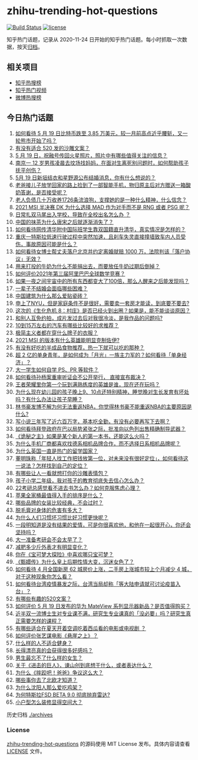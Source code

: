 # zhihu-trending-hot-questions

[![Build Status](https://github.com/justjavac/zhihu-trending-hot-questions/workflows/ci/badge.svg?branch=master)](https://github.com/justjavac/zhihu-trending-hot-questions/actions)
[![license](https://img.shields.io/github/license/justjavac/zhihu-trending-hot-questions)](https://github.com/justjavac/zhihu-trending-hot-questions/blob/master/LICENSE)

知乎热门话题，记录从 2020-11-24 日开始的知乎热门话题。每小时抓取一次数据，按天[归档](./archives)。

## 相关项目

- [知乎热搜榜](https://github.com/justjavac/zhihu-trending-top-search)
- [知乎热门视频](https://github.com/justjavac/zhihu-trending-hot-video)
- [微博热搜榜](https://github.com/justjavac/weibo-trending-hot-search)

## 今日热门话题

<!-- BEGIN -->
<!-- 最后更新时间 Thu May 20 2021 05:02:07 GMT+0800 (China Standard Time) -->

1. [如何看待 5 月 19 日比特币跌至 3.85
   万美元，较一月前高点近乎腰斩，又一轮熊市开始了吗？](https://www.zhihu.com/question/460308534)
2. [有没有适合 520 发的沙雕文案？](https://www.zhihu.com/question/459974994)
3. [5 月 19 日，祝融号传回火星照片，照片中有哪些值得关注的信息？](https://www.zhihu.com/question/460335836)
4. [南京一 12
   岁男孩凌晨去坟场找妈妈，在面对生离死别问题时，如何帮助孩子抚平创伤？](https://www.zhihu.com/question/460220425)
5. [5月 19 日新垣结衣和星野源公布结婚消息，你有什么想说的？](https://www.zhihu.com/question/460300576)
6. [老爸接儿子放学回家的路上捡到了一部智能手机，物归原主后对方赠送一箱酸奶答谢，是否接受呢？](https://www.zhihu.com/question/459438665)
7. [老人负债几十万收养1726条流浪狗，支撑她的是一种什么精神，什么信念？](https://www.zhihu.com/question/460077629)
8. [2021 MSI 半决赛 DK 为什么选择 MAD 作为对手而不是 RNG 或者 PSG
   呢？](https://www.zhihu.com/question/460223247)
9. [日常扎双马尾出入学校，导致在全校出名怎么办 ？](https://www.zhihu.com/question/296691549)
10. [中国的抹茶为什么唐宋之后就逐渐消失了？](https://www.zhihu.com/question/22132630)
11. [如何看待网传清华附中国际班学生靠双国籍直升清华，真实情况是怎样的？](https://www.zhihu.com/question/460168268)
12. [重庆一特斯拉低速行驶过程中突然加速，且刹车失灵直接撞墙致车内人员受伤，事故原因可能是什么？](https://www.zhihu.com/question/460318919)
13. [如何看待女博士帮丈夫落户北京并约定离婚就赔 1000
    万，法院判该「落户协议」无效？](https://www.zhihu.com/question/460283594)
14. [用来打投的牛奶为什么不能捐出去，而要放任牛奶过期后倒掉？](https://www.zhihu.com/question/457869965)
15. [如何评价2021年第三届阿里巴巴全球数学竞赛？](https://www.zhihu.com/question/459652793)
16. [如果一夜之间宇宙中的所有东西都变大了100倍，那么人醒来之后能发现吗？](https://www.zhihu.com/question/287131013)
17. [一辈子不结婚会面临哪些困难？](https://www.zhihu.com/question/424799240)
18. [中国建筑为什么那么爱贴瓷砖？](https://www.zhihu.com/question/21423128)
19. [申上了NYU，但是家庭条件不是很好，需要卖一套房才能读，到底要不要去?](https://www.zhihu.com/question/366070430)
20. [这次的《生化危机
    8：村庄》是否已经火到出圈？如果是，能不能谈谈原因？](https://www.zhihu.com/question/458953377)
21. [和别人互免约拍，成片发过去后对我很冷淡，是我作品的问题吗?](https://www.zhihu.com/question/454019532)
22. [10到15万左右的汽车有哪些比较好的求推荐？](https://www.zhihu.com/question/265777506)
23. [极简主义者都在穿什么牌子的衣服？](https://www.zhihu.com/question/439287256)
24. [2021 MSI 的版本有什么英雄能明显克制佐伊?](https://www.zhihu.com/question/460053887)
25. [有没有好吃的半成品食物推荐，热一下就可以吃的那种？](https://www.zhihu.com/question/448200772)
26. [超 2
    亿的单身青年，是如何成为「月光」一族主力军的？如何看待「单身经济」？](https://www.zhihu.com/question/459406857)
27. [大一学生如何自学 PS、PR 等软件？](https://www.zhihu.com/question/350255171)
28. [如何看待孙杨案重审听证会不公开举行， 直接宣布裁决？](https://www.zhihu.com/question/460075107)
29. [王者荣耀里你第一个玩到满熟练度的英雄是谁，现在还在玩吗？](https://www.zhihu.com/question/459741677)
30. [为什么现在幼儿园的孩子晚上9、10点还特别精神，睡觉晚对生长发育有坏处吗？有什么办法让孩子早睡？](https://www.zhihu.com/question/459339958)
31. [林书豪发博不解为何无法重返NBA，你觉得林书豪不能重返NBA的主要原因是什么?](https://www.zhihu.com/question/460240591)
32. [写小说三年写了近六百万字，基本吃全勤，有没有必要再写下去啊？](https://www.zhihu.com/question/436659113)
33. [如何看待拜登政府在巴以局势紧张之际，批准向以色列出售精确制导武器？](https://www.zhihu.com/question/460005223)
34. [《诡秘之主》如果是某个新人的第一本书，还能这么火吗？](https://www.zhihu.com/question/431797049)
35. [为什么手机厂商都喜欢找德系相机品牌合作，而不选择日系相机品牌呢？](https://www.zhihu.com/question/459953910)
36. [为什么英国一直是热门的留学国家？](https://www.zhihu.com/question/458885134)
37. [董明珠称「年轻人找工作把钱放第一位，对未来没有很好定位」，如何看待这一说法？怎样找到自己的定位？](https://www.zhihu.com/question/460116131)
38. [有哪些让人一看就想打你的沙雕表情包？](https://www.zhihu.com/question/457477905)
39. [孩子小学二年级，我对孩子的教育彻底失去信心怎么办？](https://www.zhihu.com/question/431447269)
40. [22考研总感觉看不进去书怎么办？如何克服焦虑心理？](https://www.zhihu.com/question/460099479)
41. [苹果全家桶最值得入手的排序是什么？](https://www.zhihu.com/question/453146906)
42. [哪些品牌的女装比较经典，不会过时？](https://www.zhihu.com/question/26497762)
43. [脱毛膏对身体的危害有多大？](https://www.zhihu.com/question/21700375)
44. [为什么人们习惯坏习惯比好习惯更快呢？](https://www.zhihu.com/question/457338579)
45. [一段明知道是没有结果的爱情，可是你很喜欢他，和他在一起很开心，你还会坚持吗？](https://www.zhihu.com/question/455741920)
46. [大一准备考研会不会太早了？](https://www.zhihu.com/question/307998976)
47. [减肥多少斤外表才有明显变化？](https://www.zhihu.com/question/370480474)
48. [你在《宝可梦大探险》中喜欢哪只宝可梦？](https://www.zhihu.com/question/459179528)
49. [《甄嬛传》为什么皇上后期性情大变，沉迷女色了？](https://www.zhihu.com/question/459465312)
50. [如何看待 4 月全国新房 62 城房价上涨，二手房上涨城市较上个月减少 4
    城，对于这种现象你怎么看？](https://www.zhihu.com/question/459959827)
51. [如何看待台湾疫情暴发之际，台湾当局却称「等大陆申请就可讨论疫苗入台」？](https://www.zhihu.com/question/460171280)
52. [有哪些有趣的520文案？](https://www.zhihu.com/question/395903926)
53. [如何评价 5 月 19 日发布的华为 MateView
    系列显示器新品？是否值得购买？](https://www.zhihu.com/question/460301000)
54. [近半双一流博士生对专业课不满，研究生专业课真的「没必要」吗？研究生真正需要怎样的课程？](https://www.zhihu.com/question/460069147)
55. [有哪些适合在夏天开着空调吃着西瓜看的电影或电视剧 ？](https://www.zhihu.com/question/459399449)
56. [如何评价张艺谋电影《悬崖之上》？](https://www.zhihu.com/question/451738975)
57. [什么样的人不适合健身？](https://www.zhihu.com/question/459306994)
58. [长得漂亮真的会获得很多好感吗？](https://www.zhihu.com/question/447895641)
59. [男生最忘不了什么样的女生？](https://www.zhihu.com/question/320387789)
60. [关于《进击的巨人》，谏山创到底想干什么，或者表达什么？](https://www.zhihu.com/question/453504802)
61. [为什么《摔跤吧！爸爸》争议这么大？](https://www.zhihu.com/question/59143980)
62. [哪些事你去了北欧才知道？](https://www.zhihu.com/question/313042878)
63. [为什么沈阳人那么爱吃鸡架？](https://www.zhihu.com/question/21313944)
64. [为何特斯拉FSD BETA 9.0 彻底抛弃雷达?](https://www.zhihu.com/question/455439504)
65. [小户型怎么装修显得空间大？](https://www.zhihu.com/question/451689301)

<!-- END -->

历史归档 [./archives](./archives)

### License

[zhihu-trending-hot-questions](https://github.com/justjavac/zhihu-trending-hot-questions)
的源码使用 MIT License 发布。具体内容请查看 [LICENSE](./LICENSE) 文件。
